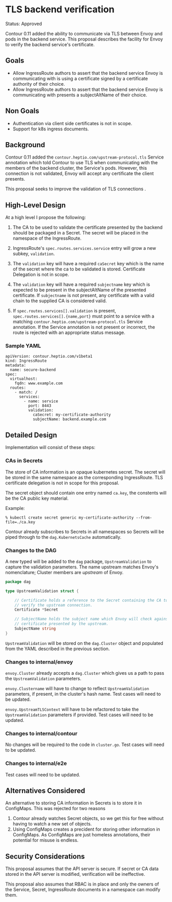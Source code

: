 # TLS backend verification

Status: Approved

Contour 0.11 added the ability to communicate via TLS between Envoy and pods in the backend service.
This proposal describes the facility for Envoy to verify the backend service's certificate.

## Goals

- Allow IngressRoute authors to assert that the backend service Envoy is communicating with is using a certificate signed by a certificate authority of their choice.
- Allow IngressRoute authors to assert that the backend service Envoy is communicating with presents a subjectAltName of their choice.

## Non Goals

- Authentication via client side certificates is not in scope.
- Support for k8s ingress documents.

## Background

Contour 0.11 added the `contour.heptio.com/upstream-protocol.tls` Service annotation which told Contour to use TLS when communicating with the members of the backend cluster, the Service's pods.
However, this connection is not validated, Envoy will accept any certificate the client presents.

This proposal seeks to improve the validation of TLS connections .

## High-Level Design

At a high level I propose the following:

1. The CA to be used to validate the certificate presented by the backend should be packaged in a Secret.
The secret will be placed in the namespace of the IngressRoute.

2. IngressRoute's `spec.routes.services.service` entry will grow a new subkey, `validation`.

3. The `validation` key will have a required `caSecret` key which is the name of the secret where the ca to be validated is stored.
Certificate Delegation is not in scope.

4. The `validation` key will have a required `subjectname` key which is expected to be present in the subjectAltName of the presented certificate.
If `subjectname` is not present, any certificate with a valid chain to the supplied CA is considered valid.

5. If `spec.routes.services[].validation` is present, `spec.routes.services[].{name,port}` must point to a service with a matching `contour.heptio.com/upstream-protocol.tls` Service annotation.
If the Service annotation is not present or incorrect, the route is rejected with an appropriate status message.

### Sample YAML

```
apiVersion: contour.heptio.com/v1beta1
kind: IngressRoute
metadata:
  name: secure-backend
spec:
  virtualhost: 
    fqdn: www.example.com  
  routes:
    - match: /
      services:
        - name: service
          port: 8443
          validation:
            caSecret: my-certificate-authority
            subjectName: backend.example.com 
```

## Detailed Design

Implementation will consist of these steps:

### CAs in Secrets

The store of CA information is an opaque kubernetes secret.
The secret will be stored in the same namespace as the corresponding IngressRoute.
TLS certificate delegation is not in scope for this proposal.

The secret object should contain one entry named `ca.key`, the constents will be the CA public key material.

Example:
```
% kubectl create secret generic my-certificate-authority --from-file=./ca.key
```

Contour already subscribes to Secrets in all namespaces so Secrets will be piped through to the `dag.KubernetsCache` automatically.

### Changes to the DAG

A new typed will be added to the `dag` package, `UpstreamValidation` to capture the validation parameters.
The name upstream matches Envoy's nomenclature; Cluster members are _upstream_ of Envoy.

```go
package dag

type UpstreamValidation struct {

	// Certificate holds a reference to the Secret containing the CA to be used to
	// verify the upstream connection.
	Certificate *Secret 	

	// SubjectName holds the subject name which Envoy will check against the
	// certificate presented by the upstream.
	SubjectName string
}
```
`UpstreamValidation` will be stored on the `dag.Cluster` object and populated from the YAML described in the previous section.

### Changes to internal/envoy

`envoy.Cluster` already accepts a `dag.Cluster` which gives us a path to pass the `UpstreamValidation` parameters.

`envoy.Clustername` will have to change to reflect `UpstreamValidation` parameters, if present, in the cluster's hash name.
Test cases will need to be updated.

`envoy.UpstreamTLSContext` will have to be refactored to take the `UpstreamValidation` parameters if provided.
Test cases will need to be updated.

### Changes to internal/contour

No changes will be required to the code in `cluster.go`.
Test cases will need to be updated.

### Changes to internal/e2e

Test cases will need to be updated.

## Alternatives Considered

An alternative to storing CA information in Secrets is to store it in ConfigMaps.
This was rejected for two reasons

1. Contour already watches Secret objects, so we get this for free without having to watch a new set of objects.
2. Using ConfigMaps creates a precident for storing other information in ConfigMaps. As ConfigMaps are just homeless annotations, their potential for misuse is endless.

## Security Considerations

This proposal assumes that the API server is secure.
If secret or CA data stored in the API server is modified, verification will be ineffective.

This proposal also assumes that RBAC is in place and only the owners of the Service, Secret, IngressRoute documents in a namespace can modify them.
